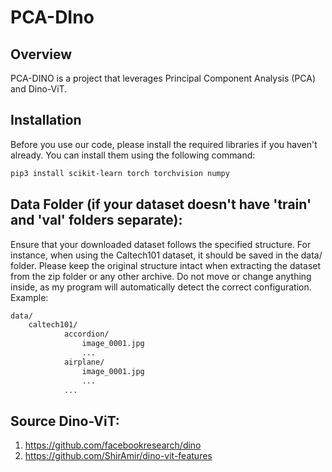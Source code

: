 
# PCA-DIno

## Overview
PCA-DINO is a project that leverages Principal Component Analysis (PCA) and Dino-ViT.

## Installation

Before you use our code, please install the required libraries if you haven't already. You can install them using the following command:

```bash
pip3 install scikit-learn torch torchvision numpy
```

## Data Folder (if your dataset doesn't have 'train' and 'val' folders separate):
Ensure that your downloaded dataset follows the specified structure. For instance, when using the Caltech101 dataset, it should be saved in the data/ folder. Please keep the original structure intact when extracting the dataset from the zip folder or any other archive. Do not move or change anything inside, as my program will automatically detect the correct configuration. Example:

```bash
data/
    caltech101/
            accordion/
                image_0001.jpg
                ...
            airplane/
                image_0001.jpg
                ...
            ...
```

## Source Dino-ViT:
1. https://github.com/facebookresearch/dino
2. https://github.com/ShirAmir/dino-vit-features
